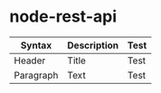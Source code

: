 # node-rest-api

| Syntax      | Description | Test |
| ----------- | ----------- | ----------- |
| Header      | Title       | Test |
| Paragraph   | Text        | Test |
